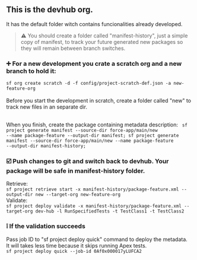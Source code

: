 <h2>This is the devhub org.</h2>
It has the default folder witch contains funcionalities already developed.</h3>
<blockquote>
⚠️ You should create a folder called "manifest-history", just a simple copy of manifest, to track your future generated new packages so they will remain between branch switches.
</blockquote>
<h3>➕ For a new development you crate a scratch org and a new branch to hold it:</h3>
<code>sf org create scratch -d -f config/project-scratch-def.json -a new-feature-org</code>
<br>
<br>
Before you start the development in scratch, create a folder called "new" to track new files in an separate dir.
<br>
<br>

When you finish, create the package containing metadata description:
<code>
sf project generate manifest --source-dir force-app/main/new --name package-feature --output-dir manifest;
sf project generate manifest --source-dir force-app/main/new --name package-feature --output-dir manifest-history;
</code>

<h3>☑️ Push changes to git and switch back to devhub. Your package will be safe in manifest-history folder.</h3>
Retrieve:
<code>
sf project retrieve start -x manifest-history/package-feature.xml --output-dir new --target-org new-feature-org
</code>
Validate:
<code>
sf project deploy validate -x manifest-history/package-feature.xml --target-org dev-hub -l RunSpecifiedTests -t TestClass1 -t TestClass2
</code>

<h3>❕ If the validation succeeds</h3>
Pass job ID to "sf project deploy quick" command to deploy the metadata. 
<br>
It will takes less time because it skips running Apex tests.
<code>
sf project deploy quick --job-id 0Af0x000017yLUFCA2
</code>